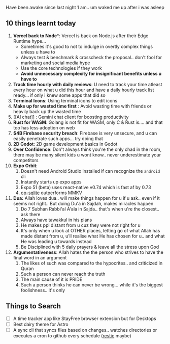 Have been awake since last night 1 am.. um waked me up after i was asleep

## 10 things learnt today

1. **Vercel back to Node***: Vercel is back on Node.js after their Edge Runtime hype... 
	- Sometimes it's good to not to indulge in overtly complex things unless u have to
	- Always test & benchmark & crosscheck the proposal.. don't fool for marketing and social media hype
	- Use the core technologies if they work
	- **Avoid unnecessary complexity for insignificant benefits unless u have to**
1. **Track time hourly with daily reviews**: U need to track your time atleast every hour on what u did this hour and have a daily hourly track list ready... if only i knew some apps that did so
1. **Terminal Icons**: Using terminal icons to edit icons
2. **Make up for wasted time first** : Avoid wasting time with friends or heavily back up the wasted time
3. [[AI chat]] : Gemini chat client for boosting productivity
4. **Rust for WASM**: Golang is not fit for WASM, only C & Rust is.... and that too has less adoption on web
5. **$4B Firebase security breach**: Firebase is very unsecure, and u can easily penetrate such apps... try doing that
8. **2D Godot**: 2D game development basics in Godot
9. **Over Confidence**: Don't always think you're the only chad in the room, there may be many silent kids u wont know.. never underestimate your competitors
10. **Expo Orbit**:
	1. Doesn't need Android Studio installed if can recognize the `android` cli
	2. Instantly starts up expo apps
	3. Expo 51 (beta) uses react-native v0.74 which is fast af by 0.73
	4. [op-sqlite](https://youtu.be/RO_2onGikyY?si=-Uwv_UUAzoQeTb5g) outperforms MMKV
11. **Dua:** Allah loves dua.. will make things happen for u if u ask.. even if it seems not right.. But doing Du'a in Sajdah, makes miracles happen
	1. Do 7 Subhan Rabbi'al A'ala in Sajda.. that's when u're the closest.. ask there
	2. Always have tawakkul in his plans
	3. He makes ppl distant from u cuz they were not right for u
	4. It's only when u look at OTHER places, letting go of what Allah has made distant from u, u'll realise what He has chosen for u.. and what He was leading u towards instead
	5. Be Disciplined with 5 daily prayers & leave all the stress upon God
12. **Argumentativeness**: Allah hates the the person who strives to have the final word in an argument
	1. The likes of such was compared to the hypocrites.. and criticized in Quran
	2. Such a person can never reach the truth
	3. The main cause of it is PRIDE
	4. Such a person thinks he can never be wrong... while it's the biggest foolishness.. it's only 

## Things to Search

- [ ] A time tracker app like StayFree browser extension but for Desktops
- [ ] Best dairy theme for Astro
- [ ] A sync cli that syncs files based on changes.. watches directories or executes a cron to github every schedule ([restic]( https://restic.net) maybe)